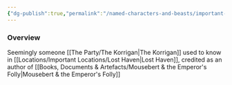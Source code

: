 ```yaml
---
{"dg-publish":true,"permalink":"/named-characters-and-beasts/important-characters/pc-backstory-characters/thorn/","tags":["NPC","Important"],"updated":"2025-03-01T21:16:11.679+00:00"}
---
```



### Overview
Seemingly someone [[The Party/The Korrigan\|The Korrigan]] used to know in [[Locations/Important Locations/Lost Haven\|Lost Haven]], credited as an author of [[Books, Documents & Artefacts/Mousebert & the Emperor's Folly\|Mousebert & the Emperor's Folly]]
